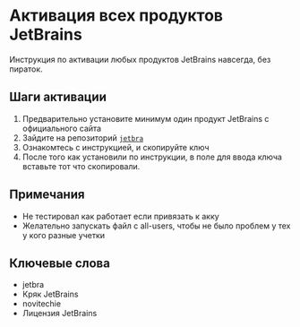 # Активация всех продуктов JetBrains

Инструкция по активации любых продуктов JetBrains навсегда, без пираток.

## Шаги активации

1. Предварительно установите минимум один продукт JetBrains с официального сайта
2. Зайдите на репозиторий [`jetbra`](https://github.com/novitechie/jetbra)
4. Ознакомтесь с инструкцией, и скопируйте ключ
5. После того как установили по инструкции, в поле для ввода ключа вставьте тот что скопировали.

## Примечания

- Не тестировал как работает если привязать к акку
- Желательно запускать файл с all-users, чтобы не было проблем у тех у кого разные учетки

## Ключевые слова
- jetbra
- Кряк JetBrains
- novitechie
- Лицензия JetBrains
